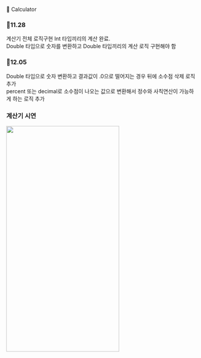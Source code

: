 🔢 Calculator

### 🐶11.28 
계산기 전체 로직구현
Int 타입끼리의 계산 완료.</br>
Double 타입으로 숫자를 변환하고 Double 타입끼리의 계산 로직 구현해야 함

### 🐶12.05
Double 타입으로 숫자 변환하고 결과값이 .0으로 떨어지는 경우 뒤에 소수점 삭제 로직추가</br>
percent 또는 decimal로 소수점이 나오는 값으로 변환해서 정수와 사칙연산이 가능하게 하는 로직 추가</br>
### 계산기 시연
<img src="https://github.com/segeun/Calculator/assets/101642754/8615a038-ba8d-46d3-a437-406cc283235a" width="300" height="600"></br>


